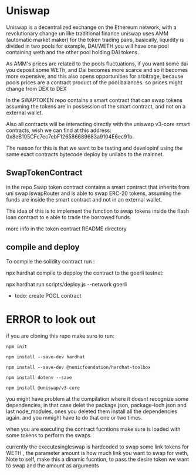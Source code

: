 # Uniswap

Uniswap is a decentralized exchange on the Ethereum network, with a revolutionary change un like traditional finance uniswap uses AMM (automatic market maker) for the token trading pairs, basically, liquidity is divided in two  pools for example, DAI/WETH you will have one pool containing weth and the other pool holding DAI tokens.

As AMM's prices are related to the pools fluctuations, if you want some dai you deposit some WETh, and Dai becomes more scarce and so it becomes more expensive, and this also opens opportunities for arbitrage, because pools prices are a contract product of the pool balances. so prices might change from DEX to DEX

In the  SWAPTOKEN repo contains a smart contract that can swap tokens assuming the tokens are in possession of the smart contract, and not on a external wallet.

Also all contracts will be interacting directly with the uniswap v3-core smart contracts, wish we can find at this address: 0x8eB105CFc7ec7ebF126586689683a9104E6ec91b.

The reason for this is that we want to be testing and developinf using the same exact contracts bytecode deploy by unilabs to the mainnet.

## SwapTokenContract

in the repo Swap token contract contains a smart contract that inherits from uni swap IswapRouter and 
is able to swap ERC-20 tokens, assuming the funds are inside the smart contract and not in an external wallet.

 The idea of this is to implement the function to swap tokens inside the flash loan contract to e able to trade the borrowed funds.

more info in the token contract README directory

## compile and deploy
To compile the solidity contract run :

npx hardhat compile
to depploy the contract to the goerli testnet:

npx hardhat run scripts/deploy.js --network goerli

* todo: create POOL contract

# ERROR to look out

if you are cloning this repo make sure to run:

    npm init

    npm install --save-dev hardhat

    npm install --save-dev @nomicfoundation/hardhat-toolbox

    npm install dotenv --save

    npm install @uniswap/v3-core

you might have problem at the compilation where it doesnt recognize some dependencies, in that case delet the package.json, package-loch.json and last node_modules, ones you deleted them install all the dependencies again. and you mmight have to do that one or two times.

when you are executing the contract fucntions make sure is loaded with some tokens to perform the swaps.

currently the executesingleswap is hardcoded to swap some link tokens for WETH , the parameter amount is how much link you want to swap for weth, Note to self, make this a dinamic fucntion, to pass the desire token we want to swap and the amount as arguments
